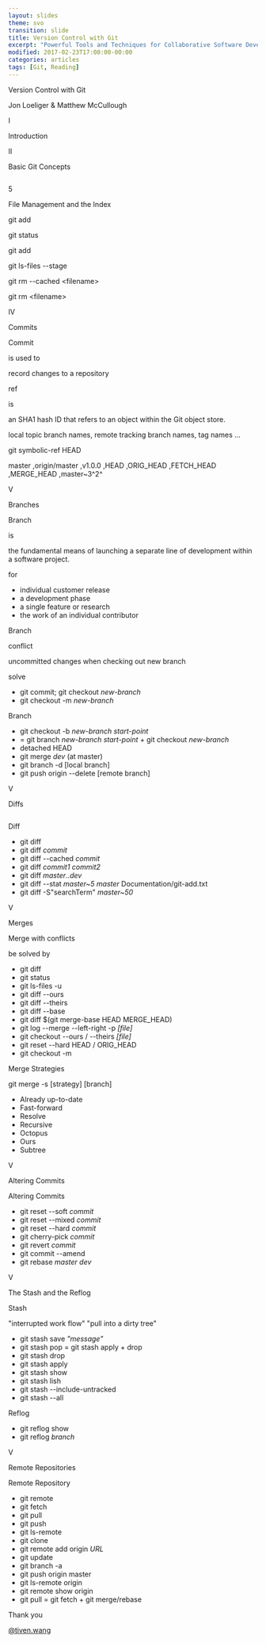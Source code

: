 ```yaml
---
layout: slides
theme: svo
transition: slide
title: Version Control with Git
excerpt: "Powerful Tools and Techniques for Collaborative Software Development. Although some familiarity with revision control systems will be good background material, a reader who is not familiar with any other system will still be able to learn enough about basic Git operations to be productive in a short while. More advanced readers should be able to gain insight into some of Git’s internal design and thus master some of its more powerful techniques."
modified: 2017-02-23T17:00:00-00:00
categories: articles
tags: [Git, Reading]
---
```


<section>
  <p class="Question">Version Control with Git</p>
  <p class="Author">Jon Loeliger & Matthew McCullough</p>
</section>

<section>
  <p class="Subject">I</p>
  <p class="Question">Introduction</p>
</section>

<section>
  <p class="Subject">II</p>
  <p class="Question">Basic Git Concepts</p>
</section>

<section>
   <img data-src="https://i.stack.imgur.com/XwVzT.png" style="background: white;">
</section>

<section>
  <p class="Subject">5</p>
  <p class="Question">File Management and the Index</p>
</section>

<section>
  <p class="Subject">git add</p>
  <p class="Object">git status</p>
  <p class="Object">git add</p>
  <p class="Object">git ls-files --stage</p>
  <p class="Object">git rm --cached &lt;filename&gt;</p>
  <p class="Object">git rm &lt;filename&gt;</p>
</section>

<section>
  <p class="Subject">IV</p>
  <p class="Question">Commits</p>
</section>

<section>
  <p class="Subject">Commit</p>
  <p class="Attributive">is used to</p>
  <p class="Object">record changes to a repository</p>
</section>

<section>
  <p class="Subject">ref</p>
  <p class="Attributive">is</p>
  <p class="Object">an SHA1 hash ID that refers to an object within the Git object store. </p>
  <p class="Object fragment fade-up">local topic branch names, remote tracking branch names, tag names ...</p>
  <p class="Attributive fragment fade-up">git symbolic-ref HEAD</p>
  <p>
    <span class="fragment fade-up">master</span>
    <span class="fragment fade-up">,origin/master</span>
    <span class="fragment fade-up">,v1.0.0</span>
    <span class="fragment fade-up">,HEAD</span>
    <span class="fragment fade-up">,ORIG_HEAD</span>
    <span class="fragment fade-up">,FETCH_HEAD</span>
    <span class="fragment fade-up">,MERGE_HEAD</span>
    <span class="fragment fade-up">,master~3^2^</span>
  </p>
</section>

<section>
  <p class="Subject">V</p>
  <p class="Question">Branches</p>
</section>

<section>
  <p class="Subject">Branch</p>
  <p class="Attributive">is</p>
  <p class="Object">the fundamental means of launching a separate line of development within a software project.</p>
  <p class="Subject">for</p>
  <ul>
    <li class="fragment fade-up">individual customer release</li>
    <li class="fragment fade-up">a development phase</li>
    <li class="fragment fade-up">a single feature or research</li>
    <li class="fragment fade-up">the work of an individual contributor</li>
  </ul>
</section>

<section>
  <p class="Subject">Branch</p>
  <p class="Attributive">conflict</p>
  <p class="Object">uncommitted changes when checking out new branch</p>
  <p class="Attributive">solve</p>
  <ul>
    <li class="fragment fade-up">git commit; git checkout <i>new-branch</i></li>
    <li class="fragment fade-up">git checkout -m <i>new-branch</i></li>
  </ul>
</section>

<section>
  <p class="Subject">Branch</p>
  <ul>
    <li class="fragment fade-up">git checkout -b <i>new-branch</i> <i>start-point</i></li>
    <li class="fragment fade-up">= git branch <i>new-branch</i> <i>start-point</i> + git checkout <i>new-branch</i></li>
    <li class="fragment fade-up">detached HEAD</li>
    <li class="fragment fade-up">git merge <i>dev</i> (at master)</li>
    <li class="fragment fade-up">git branch -d [local branch]</li>
    <li class="fragment fade-up">git push origin --delete [remote branch]</li>
  </ul>
</section>

<section>
  <p class="Subject">V</p>
  <p class="Question">Diffs</p>
</section>

<section>
  <img data-src="/images/web/git-diff.jpg">
</section>

<section>
  <p class="Subject">Diff</p>
  <ul>
    <li class="fragment fade-up">git diff</li>
    <li class="fragment fade-up">git diff <i>commit</i></li>
    <li class="fragment fade-up">git diff --cached <i>commit</i></li>
    <li class="fragment fade-up">git diff <i>commit1</i> <i>commit2</i></li>
    <li class="fragment fade-up">git diff <i>master</i>..<i>dev</i></li>
    <li class="fragment fade-up">git diff --stat <i>master~5</i> <i>master</i> Documentation/git-add.txt</li>
    <li class="fragment fade-up">git diff -S"searchTerm" <i>master~50</i></li>
  </ul>
</section>

<section>
  <p class="Subject">V</p>
  <p class="Question">Merges</p>
</section>

<section>
  <p class="Subject">Merge with conflicts</p>
  <p class="Attributive">be solved by</p>
  <ul>
    <li class="fragment fade-up">git diff</li>
    <li class="fragment fade-up">git status</li>
    <li class="fragment fade-up">git ls-files -u</li>
    <li class="fragment fade-up">git diff --ours</li>
    <li class="fragment fade-up">git diff --theirs</li>
    <li class="fragment fade-up">git diff --base</li>
    <li class="fragment fade-up">git diff $(git merge-base HEAD MERGE_HEAD)</li>
    <li class="fragment fade-up">git log --merge --left-right -p <i>[file]</i></li>
    <li class="fragment fade-up">git checkout --ours / --theirs <i>[file]</i></li>
    <li class="fragment fade-up">git reset --hard HEAD / ORIG_HEAD</li>
    <li class="fragment fade-up">git checkout -m</li>
  </ul>
</section>

<section>
  <p class="Subject">Merge Strategies</p>
  <p class="Attributive">git merge -s [strategy] [branch]</p>
  <ul>
    <li class="fragment fade-up">Already up-to-date</li>
    <li class="fragment fade-up">Fast-forward</li>
    <li class="fragment fade-up">Resolve</li>
    <li class="fragment fade-up">Recursive</li>
    <li class="fragment fade-up">Octopus</li>
    <li class="fragment fade-up">Ours</li>
    <li class="fragment fade-up">Subtree</li>
  </ul>
</section>

<section>
  <p class="Subject">V</p>
  <p class="Question">Altering Commits</p>
</section>

<section>
  <p class="Subject">Altering Commits</p>
  <ul>
    <li class="fragment fade-up">git reset --soft <i>commit</i></li>
    <li class="fragment fade-up">git reset --mixed <i>commit</i></li>
    <li class="fragment fade-up">git reset --hard <i>commit</i></li>
    <li class="fragment fade-up">git cherry-pick <i>commit</i></li>
    <li class="fragment fade-up">git revert <i>commit</i></li>
    <li class="fragment fade-up">git commit --amend</li>
    <li class="fragment fade-up">git rebase <i>master</i> <i>dev</i></li>
  </ul>
</section>

<section>
  <p class="Subject">V</p>
  <p class="Question">The Stash and the Reflog</p>
</section>

<section>
  <p class="Subject">Stash</p>
  <p class="Attributive">"interrupted work flow"    "pull into a dirty tree"</p>
  <ul>
    <li class="fragment fade-up">git stash save <i>"message"</i></li>
    <li class="fragment fade-up">git stash pop = git stash apply + drop</li>
    <li class="fragment fade-up">git stash drop</li>
    <li class="fragment fade-up">git stash apply</li>
    <li class="fragment fade-up">git stash show</li>
    <li class="fragment fade-up">git stash lish</li>
    <li class="fragment fade-up">git stash --include-untracked</li>
    <li class="fragment fade-up">git stash --all</li>
  </ul>
</section>

<section>
  <p class="Subject">Reflog</p>
  <p class="Attributive"></p>
  <ul>
    <li class="fragment fade-up">git reflog show</li>
    <li class="fragment fade-up">git reflog <i>branch</i></li>
  </ul>
</section>

<section>
  <p class="Subject">V</p>
  <p class="Question">Remote Repositories</p>
</section>

<section>
  <p class="Subject">Remote Repository</p>
  <p class="Attributive"></p>
  <ul>
    <li class="fragment fade-up">git remote</li>
    <li class="fragment fade-up">git fetch</li>
    <li class="fragment fade-up">git pull</li>
    <li class="fragment fade-up">git push</li>
    <li class="fragment fade-up">git ls-remote</li>
    <li class="fragment fade-up">git clone</li>
    <li class="fragment fade-up">git remote add origin <i>URL</i></li>
    <li class="fragment fade-up">git update</li>
    <li class="fragment fade-up">git branch -a</li>
    <li class="fragment fade-up">git push origin master</li>
    <li class="fragment fade-up">git ls-remote origin</li>
    <li class="fragment fade-up">git remote show origin</li>
    <li class="fragment fade-up">git pull = git fetch + git merge/rebase</li>
  </ul>
</section>

<section>
  <p class="Question">Thank you</p>
  <p class="Author"><a href="http://tiven.wang">@tiven.wang</a></p>
</section>
